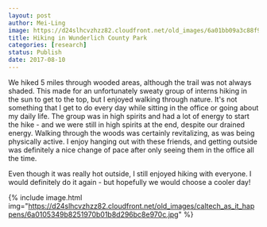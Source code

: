 ```yaml
---
layout: post
author: Mei-Ling
image: https://d24slhcvzhzz82.cloudfront.net/old_images/6a01bb09a3c88f970d01b8d296bc87970c-pi.jpg
title: Hiking in Wunderlich County Park
categories: [research]
status: Publish
date: 2017-08-10
---
```



We hiked 5 miles through wooded areas, although the trail was not always shaded. This made for an unfortunately sweaty group of interns hiking in the sun to get to the top, but I enjoyed walking through nature. It's not something that I get to do every day while sitting in the office or going about my daily life. The group was in high spirits and had a lot of energy to start the hike - and we were still in high spirits at the end, despite our drained energy. Walking through the woods was certainly revitalizing, as was being physically active. I enjoy hanging out with these friends, and getting outside was definitely a nice change of pace after only seeing them in the office all the time.

Even though it was really hot outside, I still enjoyed hiking with everyone. I would definitely do it again - but hopefully we would choose a cooler day!

{% include image.html img="https://d24slhcvzhzz82.cloudfront.net/old_images/caltech_as_it_happens/6a0105349b8251970b01b8d296bc8e970c.jpg" %}
